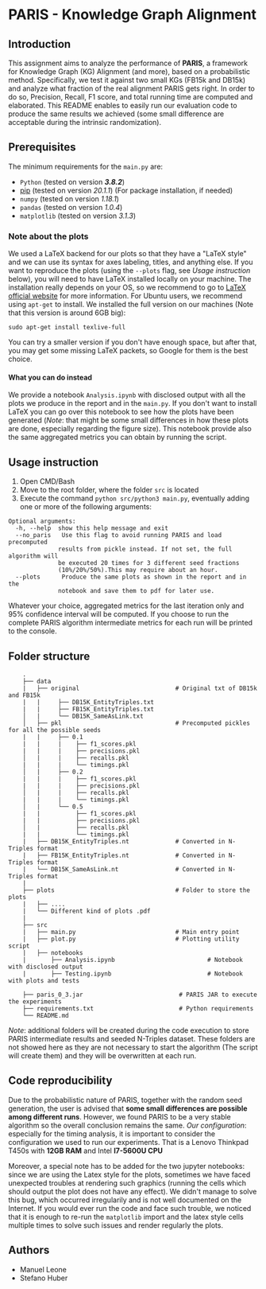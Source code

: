# PARIS - Knowledge Graph Alignment

## Introduction
This assignment aims to analyze the performance of **PARIS**, a framework for Knowledge Graph (KG) Alignment (and more), based on a probabilistic method. Specifically, we test it against two small KGs (FB15k and DB15k) and analyze what fraction of the real alignment PARIS gets right. In order to do so, Precision, Recall, F1 score, and total running time are computed and elaborated. This README enables to easily run our evaluation code to produce the same results we achieved (some small difference are acceptable during the intrinsic randomization).

## Prerequisites
The minimum requirements for the `main.py` are:
- `Python` (tested on version **_3.8.2_**)
- [pip](https://pip.pypa.io/en/stable/) (tested on version *20.1.1*) (For package installation, if needed)
- `numpy` (tested on version *1.18.1*)
- `pandas` (tested on version *1.0.4*)
- `matplotlib` (tested on version *3.1.3*)

### Note about the plots
We used a LaTeX backend for our plots so that they have a "LaTeX style" and we can use its syntax for axes labeling, titles, and anything else. If you want to reproduce the plots (using the `--plots` flag, see *Usage instruction* below), you will need to have LaTeX installed locally on your machine. The installation really depends on your OS, so we recommend to go to [LaTeX official website](https://www.latex-project.org/get/) for more information. 
For Ubuntu users, we recommend using `apt-get` to install. We installed the full version on our machines (Note that this version is around 6GB big):

    sudo apt-get install texlive-full
You can try a smaller version if you don't have enough space, but after that, you may get some missing LaTeX packets, so Google for them is the best choice.
#### What you can do instead 
We provide a notebook `Analysis.ipynb` with disclosed output with all the plots we produce in the report and in the `main.py`. If you don't want to install LaTeX you can go over this notebook to see how the plots have been generated (*Note*: that might be some small differences in how these plots are done, especially regarding the figure size). This notebook provide also the same aggregated metrics you can obtain by running the script.

## Usage instruction
1. Open CMD/Bash
2. Move to the root folder, where the folder `src` is located
3. Execute the command ```python src/python3 main.py```, eventually adding one or more of the following arguments:
```
Optional arguments:
  -h, --help  show this help message and exit
  --no_paris   Use this flag to avoid running PARIS and load precomputed
              results from pickle instead. If not set, the full algorithm will
              be executed 20 times for 3 different seed fractions
              (10%/20%/50%).This may require about an hour.
  --plots      Produce the same plots as shown in the report and in the
              notebook and save them to pdf for later use.
```
Whatever your choice, aggregated metrics for the last iteration only and 95% confidence interval will be computed. If you choose to run the complete PARIS algorithm intermediate metrics for each run will be printed to the console.

## Folder structure
```
    .
    ├── data 
    |   ├── original                           # Original txt of DB15k and FB15k
    |   |     ├── DB15K_EntityTriples.txt  
    |   |     ├── FB15K_EntityTriples.txt 
    │   |     └── DB15K_SameAsLink.txt
    │   ├── pkl                                # Precomputed pickles for all the possible seeds
    |   |     ├── 0.1 
    |   |     |    ├── f1_scores.pkl
    |   |     |    ├── precisions.pkl
    │   |     |    ├── recalls.pkl
    |   |     |    └── timings.pkl
    │   |     ├── 0.2 
    |   |     |    ├── f1_scores.pkl
    |   |     |    ├── precisions.pkl
    │   |     |    ├── recalls.pkl
    |   |     |    └── timings.pkl
    │   |     └── 0.5 
    |   |          ├── f1_scores.pkl
    |   |          ├── precisions.pkl
    │   |          ├── recalls.pkl
    |   |          └── timings.pkl
    |   ├── DB15K_EntityTriples.nt             # Converted in N-Triples format
    |   ├── FB15K_EntityTriples.nt             # Converted in N-Triples format
    |   └── DB15K_SameAsLink.nt                # Converted in N-Triples format
    |
    ├── plots                                  # Folder to store the plots
    |   ├── ....                                
    |   └── Different kind of plots .pdf                                
    |   
    ├── src
    |   ├── main.py                            # Main entry point                                
    |   ├── plot.py                            # Plotting utility script  
    |   ├── notebooks                            
    |       ├── Analysis.ipynb                          # Notebook with disclosed output 
    |       ├── Testing.ipynb                           # Notebook with plots and tests
    
    ├── paris_0_3.jar                           # PARIS JAR to execute the experiments
    ├── requirements.txt                        # Python requirements    
    └── README.md

```
*Note*: additional folders will be created during the code execution to store PARIS intermediate results and seeded N-Triples dataset. These folders are not showed here as they are not necessary to start the algorithm (The script will create them) and they will be overwritten at each run.

## Code reproducibility
Due to the probabilistic nature of PARIS, together with the random seed generation, the user is advised that **some small differences are possible among different runs**. However, we found PARIS to be a very stable algorithm so the overall conclusion remains the same.
*Our configuration*: especially for the timing analysis, it is important to consider the configuration we used to run our experiments. That is a Lenovo Thinkpad T450s with **12GB RAM** and Intel **I7-5600U CPU**

Moreover, a special note has to be added for the two jupyter notebooks: since we are using the Latex style for the plots, sometimes we have faced unexpected troubles at rendering such graphics (running the cells which should output the plot does not have any effect). We didn't manage to solve this bug, which occurred irregularily and is not well documented on the Internet. If you would ever run the code and face such trouble, we noticed that it is enough to re-run the `matplotlib` import and the latex style cells multiple times to solve such issues and render regularly the plots. 

## Authors
- Manuel Leone
- Stefano Huber
